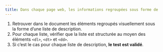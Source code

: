 ```yaml
---
title: Dans chaque page web, les informations regroupées sous forme de [liste](#listes) de description utilisent-elles les balises `<dl>` et `<dt>/<dd>` ?
---
```


1. Retrouver dans le document les éléments regroupés visuellement sous la forme d’une liste de description.
2. Pour chaque liste, vérifier que la liste est structurée au moyen des éléments `<dl>`, `<dt>` et `<dd>`.
3. Si c’est le cas pour chaque liste de description, **le test est validé**.
